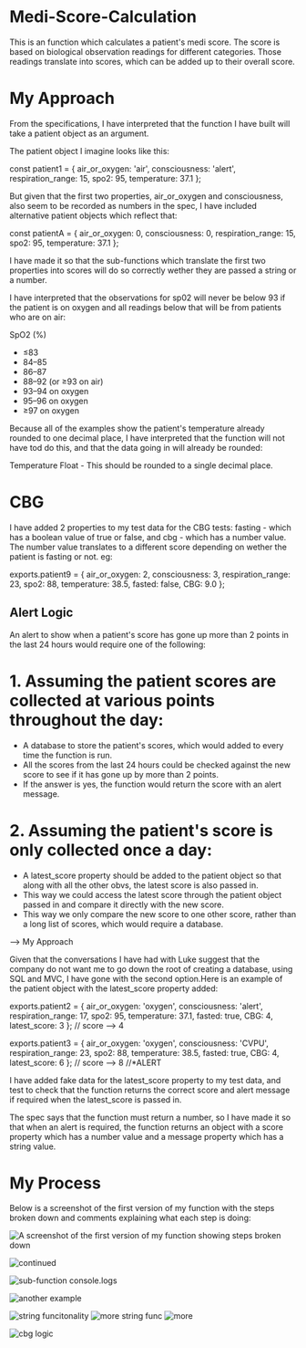 # Medi-Score-Calculation
This is an function which calculates a patient's medi score. 
The score is based on biological observation readings for different categories. 
Those readings translate into scores, which can be added up to their overall score.

# My Approach

From the specifications, I have interpreted that the function I have built will take a patient object as an argument.

The patient object I imagine looks like this:

const patient1 = { 
                    air_or_oxygen: 'air', 
                    consciousness: 'alert',
                    respiration_range: 15,
                    spo2: 95,
                    temperature: 37.1
                };

But given that the first two properties, air_or_oxygen and consciousness, also seem to be recorded as numbers in the spec, I have included alternative patient objects which reflect that:

const patientA = { 
                    air_or_oxygen: 0, 
                    consciousness: 0,
                    respiration_range: 15,
                    spo2: 95,
                    temperature: 37.1
                };

I have made it so that the sub-functions which translate the first two properties into scores will do so correctly wether they are passed a string or a number.

I have interpreted that the observations for sp02 will never be below 93 if the patient is on oxygen and all readings below that will be from patients who are on air:

SpO2 (%)	

- ≤83	
- 84–85	
- 86–87	
- 88–92 (or ≥93 on air)	
- 93–94 on oxygen	
- 95–96 on oxygen	
- ≥97 on oxygen

Because all of the examples show the patient's temperature already rounded to one decimal place, I have interpreted that the function will not have tod do this, and that the data going in will already be rounded:

Temperature	Float - This should be rounded to a single decimal place.

# CBG

I have added 2 properties to my test data for the CBG tests: fasting - which has a boolean value of true or false, and cbg - which has a number value. The number value translates to a different score depending on wether the patient is fasting or not. eg:

exports.patient9 = { 
    air_or_oxygen: 2, 
    consciousness: 3,
    respiration_range: 23,
    spo2: 88,
    temperature: 38.5,
    fasted: false,
    CBG: 9.0
};

## Alert Logic

An alert to show when a patient's score has gone up more than 2 points in the last 24 hours would require one of the following:

# 1. Assuming the patient scores are collected at various points throughout the day:

- A database to store the patient's scores, which would added to every time the function is run.
- All the scores from the last 24 hours could be checked against the new score to see if it has gone up by more than 2 points.
- If the answer is yes, the function would return the score with an alert message.

# 2. Assuming the patient's score is only collected once a day:

- A latest_score property should be added to the patient object so that along with all the other obvs, the latest score is also passed in.
- This way we could access the latest score through the patient object passed in and compare it directly with the new score.
- This way we only compare the new score to one other score, rather than a long list of scores, which would require a database.

--> My Approach

Given that the conversations I have had with Luke suggest that the company do not want me to go down the root of creating a database, using SQL and MVC, I have gone with the second option.Here is an example of the patient object with the latest_score property added:

exports.patient2 = { 
                    air_or_oxygen: 'oxygen', 
                    consciousness: 'alert',
                    respiration_range: 17,
                    spo2: 95,
                    temperature: 37.1,
                    fasted: true,
                    CBG: 4,
                    latest_score: 3
                };
                                // score --> 4


exports.patient3 = { 
                    air_or_oxygen: 'oxygen', 
                    consciousness: 'CVPU',
                    respiration_range: 23,
                    spo2: 88,
                    temperature: 38.5,
                    fasted: true,
                    CBG: 4,
                    latest_score: 6
                };
                                // score --> 8
                                //*ALERT

I have added fake data for the latest_score property to my test data, and test to check that the function returns the correct score and alert message if required when the latest_score is passed in.

The spec says that the function must return a number, so I have made it so that when an alert is required, the function returns an object with a score property which has a number value and a message property which has a string value.

# My Process
Below is a screenshot of the first version of my function with the steps broken down and comments explaining what each step is doing:

![A screenshot of the first version of my function showing steps broken down](image.png)

![continued](image-1.png)

![sub-function console.logs](image-2.png)

![another example](image-3.png)

![string funcitonality](image-4.png)
![more string func](image-6.png)
![more](image-7.png)

![cbg logic](image-5.png)